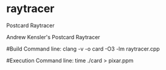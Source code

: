 # raytracer
Postcard Raytracer

Andrew Kensler's Postcard Raytracer

#Build Command line: 
clang -v -o card -O3 -lm raytracer.cpp

#Execution Command line: 
time ./card > pixar.ppm


